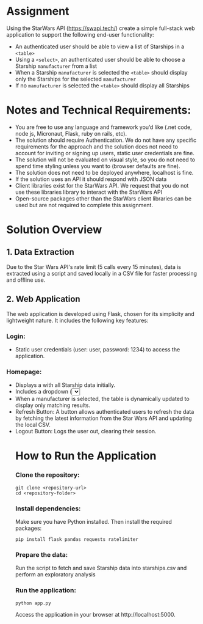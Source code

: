 # Assignment
Using the StarWars API (https://swapi.tech/) create a simple full-stack web application to support the following end-user functionality:

- An authenticated user should be able to view a list of Starships in a `<table>`
- Using a `<select>`, an authenticated user should be able to choose a Starship `manufacturer` from a list
- When a Starship `manufacturer` is selected the `<table>` should display only the Starships for the selected `manufacturer`
- If no `manufacturer` is selected the `<table>` should display all Starships

# Notes and Technical Requirements:
- You are free to use any language and framework you’d like (.net code, node js, Micronaut, Flask, ruby on rails, etc).
- The solution should require Authentication.  We do not have any specific requirements for the approach and the solution does not need to account for inviting or signing up users, static user credentials are fine.
- The solution will not be evaluated on visual style, so you do not need to spend time styling unless you want to (browser defaults are fine).
- The solution does not need to be deployed anywhere, localhost is fine.
- If the solution uses an API it should respond with JSON data
- Client libraries exist for the StarWars API. We request that you do not use these libraries library to interact with the StarWars API
- Open-source packages other than the StarWars client libraries can be used but are not required to complete this assignment.

# Solution Overview
## 1. Data Extraction
Due to the Star Wars API's rate limit (5 calls every 15 minutes), data is extracted using a script and saved locally in a CSV file for faster processing and offline use.

## 2. Web Application
The web application is developed using Flask, chosen for its simplicity and lightweight nature. It includes the following key features:

### Login: 
- Static user credentials (user: user, password: 1234) to access the application.
### Homepage:
- Displays a <table> with all Starship data initially.
- Includes a dropdown (<select>) for Starship manufacturers to filter the data.
- When a manufacturer is selected, the table is dynamically updated to display only matching results.
- Refresh Button: A button allows authenticated users to refresh the data by fetching the latest information from the Star Wars API and updating the local CSV.
- Logout Button: Logs the user out, clearing their session.

# How to Run the Application
### Clone the repository:
```
git clone <repository-url>  
cd <repository-folder>  
```
### Install dependencies:
Make sure you have Python installed. Then install the required packages:
```
pip install flask pandas requests ratelimiter 
```
### Prepare the data:
Run the script to fetch and save Starship data into starships.csv and perform an exploratory analysis
### Run the application:
```
python app.py  
```

Access the application in your browser at http://localhost:5000.